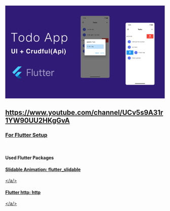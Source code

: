 <a href='https://www.youtube.com/channel/UCv5s9A31r1YW90UU2HKgGvA'><img src='https://github.com/gulmensedat/todoapp-crudful/blob/main/ss/cover.jpg'></a>

<a href='https://www.youtube.com/channel/UCv5s9A31r1YW90UU2HKgGvA'><h2>https://www.youtube.com/channel/UCv5s9A31r1YW90UU2HKgGvA</h2></a>


<a href='https://flutter.dev/docs/get-started/install'><h3>For Flutter Setup</h3></a>
<br>
<h4>Used Flutter Packages<h4>
 
<a href='https://pub.dev/packages/flutter_slidable'><h4>Slidable Animation: flutter_slidable</h4></a/>
<a href='https://pub.dev/packages/http'><h4>Flutter http: http</h4></a/>

    
